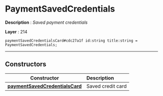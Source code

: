 # PaymentSavedCredentials

**Description** : *Saved payment credentials*

**Layer** : 214

```tl
paymentSavedCredentialsCard#cdc27a1f id:string title:string = PaymentSavedCredentials;
```

---

## Constructors

| Constructor | Description |
| :---: | :--- |
| [**paymentSavedCredentialsCard**](constructor/paymentSavedCredentialsCard) | Saved credit card |